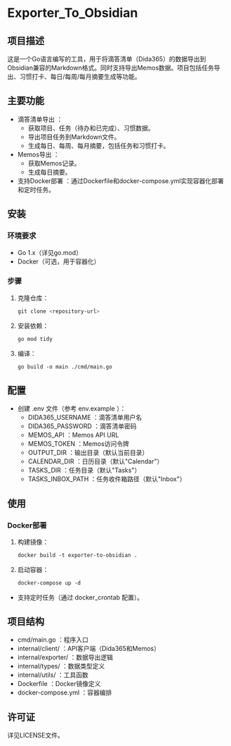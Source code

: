 # Exporter_To_Obsidian

## 项目描述

这是一个Go语言编写的工具，用于将滴答清单（Dida365）的数据导出到Obsidian兼容的Markdown格式。同时支持导出Memos数据。项目包括任务导出、习惯打卡、每日/每周/每月摘要生成等功能。

## 主要功能

- 滴答清单导出 ：
  - 获取项目、任务（待办和已完成）、习惯数据。
  - 导出项目任务到Markdown文件。
  - 生成每日、每周、每月摘要，包括任务和习惯打卡。
- Memos导出 ：
  - 获取Memos记录。
  - 生成每日摘要。
- 支持Docker部署 ：通过Dockerfile和docker-compose.yml实现容器化部署和定时任务。

## 安装

### 环境要求

- Go 1.x（详见go.mod）
- Docker（可选，用于容器化）

### 步骤

1. 克隆仓库：

   ```bash
   git clone <repository-url>
   ```
2. 安装依赖：
   
   ```bash
   go mod tidy
   ```

3. 编译：
   
   ```bash
   go build -o main ./cmd/main.go
   ```

## 配置

- 创建 .env 文件（参考 env.example ）：
  - DIDA365_USERNAME ：滴答清单用户名
  - DIDA365_PASSWORD ：滴答清单密码
  - MEMOS_API ：Memos API URL
  - MEMOS_TOKEN ：Memos访问令牌
  - OUTPUT_DIR ：输出目录（默认当前目录）
  - CALENDAR_DIR ：日历目录（默认"Calendar"）
  - TASKS_DIR ：任务目录（默认"Tasks"）
  - TASKS_INBOX_PATH ：任务收件箱路径（默认"Inbox"）

## 使用

### Docker部署

1. 构建镜像：
   
   ```bash
   docker build -t exporter-to-obsidian .
   ```

2. 启动容器：
   
   ```bash
   docker-compose up -d
   ```

- 支持定时任务（通过 docker_crontab 配置）。

## 项目结构

- cmd/main.go ：程序入口
- internal/client/ ：API客户端（Dida365和Memos）
- internal/exporter/ ：数据导出逻辑
- internal/types/ ：数据类型定义
- internal/utils/ ：工具函数
- Dockerfile ：Docker镜像定义
- docker-compose.yml ：容器编排

## 许可证

详见LICENSE文件。